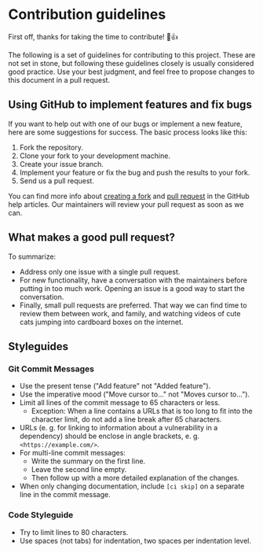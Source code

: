 # Contribution guidelines

First off, thanks for taking the time to contribute! :tada::+1:

The following is a set of guidelines for contributing to this project.
These are not set in stone, but following these guidelines closely is usually
considered good practice. Use your best judgment, and feel free to propose
changes to this document in a pull request.

## Using GitHub to implement features and fix bugs

If you want to help out with one of our bugs or implement a new feature, here
are some suggestions for success. The basic process looks like this:

1. Fork the repository.
2. Clone your fork to your development machine.
3. Create your issue branch.
4. Implement your feature or fix the bug and push the results to your fork.
5. Send us a pull request.

You can find more info about [creating a fork](https://help.github.com/articles/fork-a-repo/)
and [pull request](https://help.github.com/articles/creating-a-pull-request-from-a-fork/)
in the GitHub help articles. Our maintainers will review your pull request as
soon as we can.

## What makes a good pull request?

To summarize:

* Address only one issue with a single pull request.
* For new functionality, have a conversation with the maintainers before putting
  in too much work. Opening an issue is a good way to start the conversation.
* Finally, small pull requests are preferred. That way we can find time to
  review them between work, and family, and watching videos of cute cats jumping
  into cardboard boxes on the internet.

## Styleguides

### Git Commit Messages

* Use the present tense ("Add feature" not "Added feature").
* Use the imperative mood ("Move cursor to..." not "Moves cursor to...").
* Limit all lines of the commit message to 65 characters or less.
  * Exception: When a line contains a URLs that is too long to fit into the
    character limit, do not add a line break after 65 characters.
* URLs (e. g. for linking to information about a vulnerability in a dependency)
  should be enclose in angle brackets, e. g. `<https://example.com/>`.
* For multi-line commit messages:
  * Write the summary on the first line.
  * Leave the second line empty.
  * Then follow up with a more detailed explanation of the changes.
* When only changing documentation, include `[ci skip]` on a separate line in
  the commit message.

### Code Styleguide

* Try to limit lines to 80 characters.
* Use spaces (not tabs) for indentation, two spaces per indentation level.
